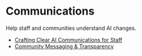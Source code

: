 # Communications

Help staff and communities understand AI changes.

- [Crafting Clear AI Communications for Staff](playbook-crafting-clear-ai-communications-for-staff.md)
- [Community Messaging & Transparency](playbook-community-messaging-and-transparency.md)

